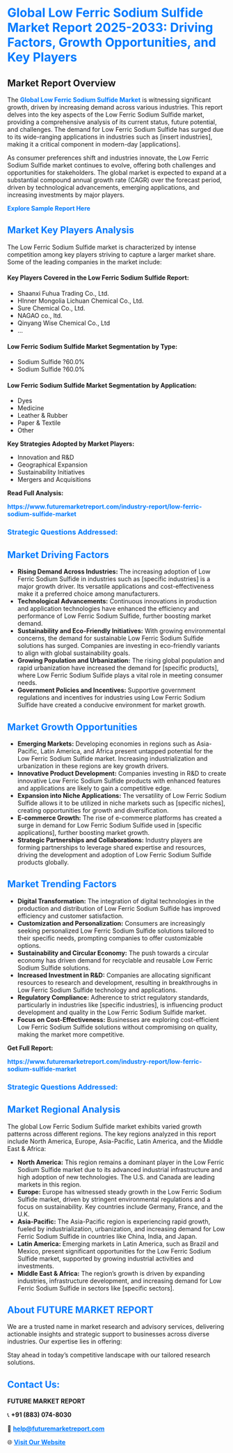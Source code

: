<h1 style="color: #007BFF;">Global Low Ferric Sodium Sulfide Market Report 2025-2033: Driving Factors, Growth Opportunities, and Key Players</h1>

<section id="overview">
<h2>Market Report Overview</h2>
<p>The <a href="https://www.futuremarketreport.com/industry-report/low-ferric-sodium-sulfide-market" style="color: #007BFF; text-decoration: none;"><strong>Global Low Ferric Sodium Sulfide Market</strong></a> is witnessing significant growth, driven by increasing demand across various industries. This report delves into the key aspects of the Low Ferric Sodium Sulfide market, providing a comprehensive analysis of its current status, future potential, and challenges. The demand for Low Ferric Sodium Sulfide has surged due to its wide-ranging applications in industries such as [insert industries], making it a critical component in modern-day [applications].</p>
<p>As consumer preferences shift and industries innovate, the Low Ferric Sodium Sulfide market continues to evolve, offering both challenges and opportunities for stakeholders. The global market is expected to expand at a substantial compound annual growth rate (CAGR) over the forecast period, driven by technological advancements, emerging applications, and increasing investments by major players.</p>
</section>

<section id="overview">
<p><a href="https://www.futuremarketreport.com/request-sample/reportId=104314" style="color: #007BFF; text-decoration: none;"><strong>Explore Sample Report Here</strong></a></p>
</section>

<section id="key-players">
<h2 style="color: #007BFF;">Market Key Players Analysis</h2>
<p>The Low Ferric Sodium Sulfide market is characterized by intense competition among key players striving to capture a larger market share. Some of the leading companies in the market include:</p>
<h4>Key Players Covered in the Low Ferric Sodium Sulfide Report:</h4>
<ul><li>Shaanxi Fuhua Trading Co., Ltd.</li><li>HInner Mongolia Lichuan Chemical Co., Ltd.</li><li>Sure Chemical Co., Ltd.</li><li>NAGAO co., ltd.</li><li>Qinyang Wise Chemical Co., Ltd</li><li>...</li></ul>
<h4>Low Ferric Sodium Sulfide Market Segmentation by Type:</h4>
<ul><li>Sodium Sulfide ?60.0%</li><li>Sodium Sulfide ?60.0%</li></ul>

<h4>Low Ferric Sodium Sulfide Market Segmentation by Application:</h4>
<ul><li>Dyes</li><li>Medicine</li><li>Leather &amp; Rubber</li><li>Paper &amp; Textile</li><li>Other</li></ul>
<p><strong>Key Strategies Adopted by Market Players:</strong></p>
<ul>
<li>Innovation and R&D</li>
<li>Geographical Expansion</li>
<li>Sustainability Initiatives</li>
<li>Mergers and Acquisitions</li>
</ul>
</section>

<section>
<p><strong>Read Full Analysis: </strong></p><a href="https://www.futuremarketreport.com/industry-report/low-ferric-sodium-sulfide-market" style="color: #007BFF; text-decoration: none;"><strong>https://www.futuremarketreport.com/industry-report/low-ferric-sodium-sulfide-market</strong></a>
<h3 style="color: #007BFF;">Strategic Questions Addressed:</h3>
</section>

<section id="driving-factors">
<h2 style="color: #007BFF;">Market Driving Factors</h2>
<ul>
<li><strong>Rising Demand Across Industries:</strong> The increasing adoption of Low Ferric Sodium Sulfide in industries such as [specific industries] is a major growth driver. Its versatile applications and cost-effectiveness make it a preferred choice among manufacturers.</li>
<li><strong>Technological Advancements:</strong> Continuous innovations in production and application technologies have enhanced the efficiency and performance of Low Ferric Sodium Sulfide, further boosting market demand.</li>
<li><strong>Sustainability and Eco-Friendly Initiatives:</strong> With growing environmental concerns, the demand for sustainable Low Ferric Sodium Sulfide solutions has surged. Companies are investing in eco-friendly variants to align with global sustainability goals.</li>
<li><strong>Growing Population and Urbanization:</strong> The rising global population and rapid urbanization have increased the demand for [specific products], where Low Ferric Sodium Sulfide plays a vital role in meeting consumer needs.</li>
<li><strong>Government Policies and Incentives:</strong> Supportive government regulations and incentives for industries using Low Ferric Sodium Sulfide have created a conducive environment for market growth.</li>
</ul>
</section>

<section id="growth-opportunities">
<h2 style="color: #007BFF;">Market Growth Opportunities</h2>
<ul>
<li><strong>Emerging Markets:</strong> Developing economies in regions such as Asia-Pacific, Latin America, and Africa present untapped potential for the Low Ferric Sodium Sulfide market. Increasing industrialization and urbanization in these regions are key growth drivers.</li>
<li><strong>Innovative Product Development:</strong> Companies investing in R&D to create innovative Low Ferric Sodium Sulfide products with enhanced features and applications are likely to gain a competitive edge.</li>
<li><strong>Expansion into Niche Applications:</strong> The versatility of Low Ferric Sodium Sulfide allows it to be utilized in niche markets such as [specific niches], creating opportunities for growth and diversification.</li>
<li><strong>E-commerce Growth:</strong> The rise of e-commerce platforms has created a surge in demand for Low Ferric Sodium Sulfide used in [specific applications], further boosting market growth.</li>
<li><strong>Strategic Partnerships and Collaborations:</strong> Industry players are forming partnerships to leverage shared expertise and resources, driving the development and adoption of Low Ferric Sodium Sulfide products globally.</li>
</ul>
</section>

<section id="trending-factors">
<h2 style="color: #007BFF;">Market Trending Factors</h2>
<ul>
<li><strong>Digital Transformation:</strong> The integration of digital technologies in the production and distribution of Low Ferric Sodium Sulfide has improved efficiency and customer satisfaction.</li>
<li><strong>Customization and Personalization:</strong> Consumers are increasingly seeking personalized Low Ferric Sodium Sulfide solutions tailored to their specific needs, prompting companies to offer customizable options.</li>
<li><strong>Sustainability and Circular Economy:</strong> The push towards a circular economy has driven demand for recyclable and reusable Low Ferric Sodium Sulfide solutions.</li>
<li><strong>Increased Investment in R&D:</strong> Companies are allocating significant resources to research and development, resulting in breakthroughs in Low Ferric Sodium Sulfide technology and applications.</li>
<li><strong>Regulatory Compliance:</strong> Adherence to strict regulatory standards, particularly in industries like [specific industries], is influencing product development and quality in the Low Ferric Sodium Sulfide market.</li>
<li><strong>Focus on Cost-Effectiveness:</strong> Businesses are exploring cost-efficient Low Ferric Sodium Sulfide solutions without compromising on quality, making the market more competitive.</li>
</ul>
</section>

<section>
<p><strong>Get Full Report: </strong></p><a href="https://www.futuremarketreport.com/industry-report/low-ferric-sodium-sulfide-market" style="color: #007BFF; text-decoration: none;"><strong>https://www.futuremarketreport.com/industry-report/low-ferric-sodium-sulfide-market</strong></a>
<h3 style="color: #007BFF;">Strategic Questions Addressed:</h3>
</section>


<section id="regional-analysis">
<h2 style="color: #007BFF;">Market Regional Analysis</h2>
<p>The global Low Ferric Sodium Sulfide market exhibits varied growth patterns across different regions. The key regions analyzed in this report include North America, Europe, Asia-Pacific, Latin America, and the Middle East & Africa:</p>
<ul>
<li><strong>North America:</strong> This region remains a dominant player in the Low Ferric Sodium Sulfide market due to its advanced industrial infrastructure and high adoption of new technologies. The U.S. and Canada are leading markets in this region.</li>
<li><strong>Europe:</strong> Europe has witnessed steady growth in the Low Ferric Sodium Sulfide market, driven by stringent environmental regulations and a focus on sustainability. Key countries include Germany, France, and the U.K.</li>
<li><strong>Asia-Pacific:</strong> The Asia-Pacific region is experiencing rapid growth, fueled by industrialization, urbanization, and increasing demand for Low Ferric Sodium Sulfide in countries like China, India, and Japan.</li>
<li><strong>Latin America:</strong> Emerging markets in Latin America, such as Brazil and Mexico, present significant opportunities for the Low Ferric Sodium Sulfide market, supported by growing industrial activities and investments.</li>
<li><strong>Middle East & Africa:</strong> The region’s growth is driven by expanding industries, infrastructure development, and increasing demand for Low Ferric Sodium Sulfide in sectors like [specific sectors].</li>
</ul>
</section>

<footer>
<h2 style="color: #007BFF;">About FUTURE MARKET REPORT</h2>
<p>We are a trusted name in market research and advisory services, delivering actionable insights and strategic support to businesses across diverse industries. Our expertise lies in offering:</p>

<p>Stay ahead in today’s competitive landscape with our tailored research solutions.</p>

<h2 style="color: #007BFF;">Contact Us:</h2>
<p><strong>FUTURE MARKET REPORT</strong></p>
<p>📞 <strong>+91 (883) 074-8030</strong></p>
<p>📧 <strong><a href="mailto:help@futuremarketreport.com" style="color: #007BFF;">help@futuremarketreport.com</a></strong></p>
<p>🌐 <strong><a href="https://www.futuremarketreport.com/" style="color: #007BFF;">Visit Our Website</a></strong></p>
</footer>